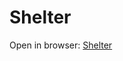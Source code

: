 # Shelter
Open in browser: [Shelter](https://limonjuice322.github.io/Shelter/shelter/pages/main/main.html)
